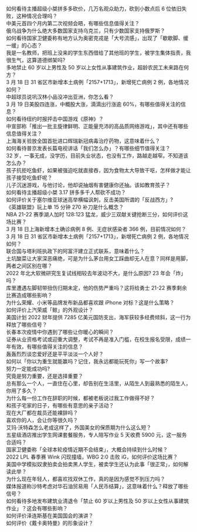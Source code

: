 如何看待主播超级小桀拼多多砍价，几万名观众助力，砍到小数点后  6 位依旧失败，这种情况合理吗？  
中美元首四个月内第二次视频会晤，有哪些信息值得关注？  
俄乌战争为什么绝大多数国家支持乌克兰，只有少数国家支持俄罗斯？  
如何看待国家卫健委称有地方认为奥密克戎是「大号流感」，出现了「歇歇脚、缓一缓」的心态？  
我是一名教师，把班上没来的学生东西借给了其他班的学生，被学生集体指责，我很生气，这算道德绑架吗?  
多地禁止 60 岁以上男性及 50 岁以上女性从事建筑作业，超龄农民工未来路在何方？  
3 月 18 日 31 省区市新增本土病例「2157+1713」，新增死亡病例 2 例，各地情况如何？  
中超球员说巩汉林小品没冲出亚洲，你怎么看？  
3 月 19 日美股四连涨，中概股大涨，滴滴出行涨逾 60%，有哪些值得关注的信息？  
如何看待纽约时报抨击中国游戏《原神》？  
中宣部称「推出一批主旋律鲜明、正能量充沛的高品质网络游戏」，其中还有哪些信息值得关注？  
上海海关验放全国首批进口辉瑞新冠病毒治疗药物，这意味着什么？  
如何看待普京发表长篇电视讲话「我们怎么办」？有哪些细节值得关注？  
32 岁，一事无成，没学历，目前失业状态，也没有工作，路越走越窄。不知道该怎么办？  
孩子抗拒吃鱼虾，如果被强迫吃就直接吞，因为食物太大导致干呕，怎样做才能让孩子接受吃鱼虾呢？  
儿子沉迷游戏，与他讨论，他却说抽烟有害健康你还抽。该如教育孩子？  
如何看待主播超级小桀 3.17 拼多多千人帮砍不成功？  
如何评价关于塞尔维亚球迷高举横幅讽刺，反击美国所谓的「反战西方」?  
《英雄联盟》玩上单 15 分钟 270 补刀是什么概念？  
NBA 21-22 赛季湖人加时 128:123 猛龙，威少三双献关键抢断三分，如何评价这场比赛？  
3 月 18 日上海新增本土确诊病例 8 例、无症状感染者 366 例，目前情况如何？  
3 月 18 日 31 省区市新增本土病例「2157+1713」，新增死亡病例 2 例，各地情况如何？  
联合国与塔利班执政下的阿富汗建立正式联系，意味着什么？  
土坑酸菜让大家深恶痛绝，可是为什么茅台用女工踩曲却无人在意？同样是用脚，两者之间区别在哪？  
2022 年北大软微研究生复试线相较去年波动不大，是什么原因? 23 年会「炸」吗？  
库里遭遇左脚韧带扭伤归期未定，他的伤势严重吗？这将给勇士 21-22 赛季剩余比赛造成哪些影响？  
为什么荣耀、小米等品牌发布新品都喜欢跟 iPhone 对标？这是什么策略？  
如何评价上汽荣威「鲸」的外观设计？  
美国计划 2022 财年提供 7285 亿美元国防支出，海军获较多经费倾斜，这一行为释放了哪些信号？  
长春本次疫情中你遇到了哪些让你暖心的瞬间？  
证券从业资格考试或迎重大调整，考试不再是准入门槛，在校生报名受限，成绩一年有效，有哪些值得关注的信息？  
轰轰烈烈谈恋爱好还是平平淡淡一个人好？  
如何以「你以为重生就能赢吗？记住，我永远都能玩死你」写一个故事?  
努力一定能成功吗?  
究竟是努力重要，还是选择重要？  
总有那么一个人，一直住在心里，却告别在生活里，从陌生人到最熟悉的陌生人，你用了多久？  
为什么每一份工作在辞职的时候，都被老板说过我工作做得不好？  
和孩子宅家的日子，有哪些有意思的亲子活动？  
现在大厂都在裁员还能裸辞吗？  
喜欢你的人，会让你等很久吗？  
艾玛·沃特森怎么老成这样了，外国美女的保质期为什么这么短？  
五星级酒店推出学生网课套餐服务，专人陪写作业 5 天收费 5900 元，这一服务合适吗？  
国家卫健委称「全球本轮疫情近期不会结束」，大概会持续到什么时候？  
2022 LPL 春季赛 Wink 闪现撞墙，WBG 2:0 击败 iG，如何评价这场比赛？  
美国中学模拟奴隶拍卖会拍卖黑人学生，被卖学生还认为此事「很正常」，如何解读此举？  
为什么现在年轻人，都喜欢找双休工作，真的是因为感觉不到压力吗？  
媒体报道称沙特考虑对华石油贸易用「人民币结算」，这意味着什么？释放了哪些信号？  
如何看待多地发布建筑业清退令「禁止 60 岁以上男性及 50 岁以上女性从事建筑作业」？这会有哪些影响？  
如何评价泽连斯基在美国国会的演讲？  
如何评价《戴卡奥特曼》的形象设计？  
